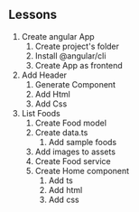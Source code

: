 ## Lessons
1. Create angular App
    1. Create project's folder 
    2. Install @angular/cli
    3. Create App as frontend
2. Add Header
    1. Generate Component
    2. Add Html
    3. Add Css
3. List Foods
    1. Create Food model
    2. Create data.ts
        1. Add sample foods
    3. Add images to assets
    4. Create Food service
    5. Create Home component
        1. Add ts
        2. Add html
        3. Add css    
    